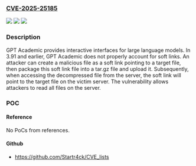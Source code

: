 ### [CVE-2025-25185](https://cve.mitre.org/cgi-bin/cvename.cgi?name=CVE-2025-25185)
![](https://img.shields.io/static/v1?label=Product&message=gpt_academic&color=blue)
![](https://img.shields.io/static/v1?label=Version&message=%3C%3D%203.91%20&color=brightgreen)
![](https://img.shields.io/static/v1?label=Vulnerability&message=CWE-59%3A%20Improper%20Link%20Resolution%20Before%20File%20Access%20('Link%20Following')&color=brightgreen)

### Description

GPT Academic provides interactive interfaces for large language models. In 3.91 and earlier, GPT Academic does not properly account for soft links. An attacker can create a malicious file as a soft link pointing to a target file, then package this soft link file into a tar.gz file and upload it. Subsequently, when accessing the decompressed file from the server, the soft link will point to the target file on the victim server. The vulnerability allows attackers to read all files on the server.

### POC

#### Reference
No PoCs from references.

#### Github
- https://github.com/Startr4ck/CVE_lists

